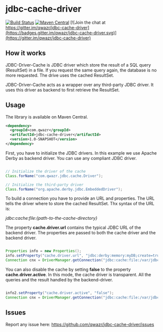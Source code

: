# jdbc-cache-driver

[![Build Status](https://travis-ci.org/qwazr/jdbc-cache-driver.svg?branch=master)](https://travis-ci.org/qwazr/jdbc-cache-driver)
[![Maven Central](https://maven-badges.herokuapp.com/maven-central/com.qwazr/jdbc-cache-driver/badge.svg)](https://maven-badges.herokuapp.com/maven-central/com.qwazr/jdbc-cache-driver)
[![Join the chat at https://gitter.im/qwazr/jdbc-cache-driver](https://badges.gitter.im/qwazr/jdbc-cache-driver.svg)](https://gitter.im/qwazr/jdbc-cache-driver)

How it works
------------

JDBC-Driver-Cache is JDBC driver which store the result of a SQL query (ResultSet) in a file.
If you request the same query again, the database is no more requested.
The drive uses the cached ResultSet.

JDBC-Driver-Cache acts as a wrapper over any third-party JDBC driver.
It uses this driver as backend to first retrieve the ResultSet.


Usage
-----

The library is available on Maven Central.

```xml
<dependency>
  <groupId>com.qwazr</groupId>
  <artifactId>jdbc-cache-driver</artifactId>
  <version>1.0-SNAPSHOT</version>
</dependency>
```

First, you have to initialize the JDBC drivers.
In this example we use Apache Derby as backend driver.
You can use any compliant JDBC driver.

```java

// Initialize the driver of the cache
Class.forName("com.qwazr.jdbc.cache.Driver");

// Initialize the third-party driver
Class.forName("org.apache.derby.jdbc.EmbeddedDriver");

```

To build a connection you have to provide an URL and properties.
The URL tells the driver where to store the cached ResultSet.
Thx syntax of the URL is:

*jdbc:cache:file:{path-to-the-cache-directory}*

The property **cache.driver.url** contains the typical JDBC URL of the backend driver.
The properties are passed to both the cache driver and the backend driver.

```java

Properties info = new Properties();
info.setProperty("cache.driver.url", "jdbc:derby:memory:myDB;create=true");
Connection cnx = DriverManager.getConnection("jdbc:cache:file:/var/jdbc/cache", info);

```

You can also disable the cache by setting **false** to the property **cache.driver.active**.
In this mode, the cache driver is transparent. All the queries and the result handled by the backend-driver.

```java

info2.setProperty("cache.driver.active", "false");
Connection cnx = DriverManager.getConnection("jdbc:cache:file:/var/jdbc/cache", info);

```

Issues
------

Report any issue here:
https://github.com/qwazr/jdbc-cache-driver/issues